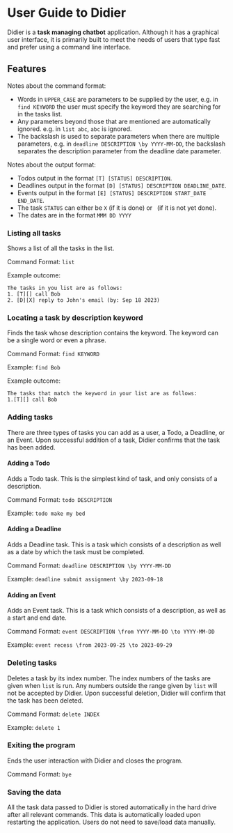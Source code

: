 # User Guide to Didier
Didier is a **task managing chatbot** application. Although it has a
graphical user interface, it is primarily built to meet the needs of
users that type fast and prefer using a command line interface.

## Features 

Notes about the command format:
- Words in `UPPER_CASE` are parameters to be supplied by the user, e.g.
in `find KEYWORD` the user must specify the keyword they are searching for in the tasks list.
- Any parameters beyond those that are mentioned are automatically ignored. 
e.g. in `list abc`, `abc` is ignored.
- The backslash is used to separate parameters when there are multiple parameters, 
e.g. in `deadline DESCRIPTION \by YYYY-MM-DD`, the backslash separates the
description parameter from the deadline date parameter.

Notes about the output format:
- Todos output in the format `[T] [STATUS] DESCRIPTION`.
- Deadlines output in the format `[D] [STATUS] DESCRIPTION DEADLINE_DATE`.
- Events output in the format `[E] [STATUS] DESCRIPTION START_DATE END_DATE`.
- The task `STATUS` can either be `X` (if it is done) or ` `(if it is not yet done).
- The dates are in the format `MMM DD YYYY`

### Listing all tasks
Shows a list of all the tasks in the list.

Command Format: `list`

Example outcome: 
```
The tasks in you list are as follows:
1. [T][] call Bob
2. [D][X] reply to John's email (by: Sep 18 2023)
```

### Locating a task by description keyword
Finds the task whose description contains the keyword.
The keyword can be a single word or even a phrase.

Command Format: `find KEYWORD`

Example: `find Bob`

Example outcome:
```
The tasks that match the keyword in your list are as follows:
1.[T][] call Bob
```

### Adding tasks
There are three types of tasks you can add as a user, a Todo, a Deadline, or an Event.
Upon successful addition of a task, Didier confirms that the task has
been added.

#### Adding a Todo 
Adds a Todo task. This is the simplest kind of task, and only consists
of a description.

Command Format: `todo DESCRIPTION`

Example: `todo make my bed`

#### Adding a Deadline
Adds a Deadline task. This is a task which consists of a description as well
as a date by which the task must be completed.

Command Format: `deadline DESCRIPTION \by YYYY-MM-DD`

Example: `deadline submit assignment \by 2023-09-18`

#### Adding an Event
Adds an Event task. This is a task which consists of a description, as 
well as a start and end date.

Command Format: `event DESCRIPTION \from YYYY-MM-DD \to YYYY-MM-DD`

Example: `event recess \from 2023-09-25 \to 2023-09-29`

### Deleting tasks
Deletes a task by its index number. The index numbers of the
tasks are given when `list` is run. Any numbers outside the range given
by `list` will not be accepted by Didier.
Upon successful deletion, Didier
will confirm that the task has been deleted.

Command Format: `delete INDEX`

Example: `delete 1`

### Exiting the program
Ends the user interaction with Didier and closes the program.

Command Format: `bye`

### Saving the data
All the task data passed to Didier is stored automatically in the
hard drive after all relevant commands. This data is automatically loaded
upon restarting the application. Users do not need to save/load data manually.